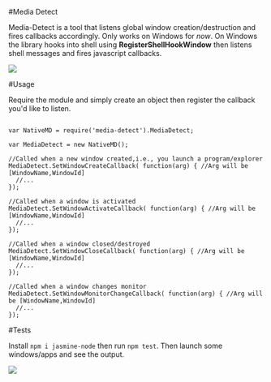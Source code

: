 #Media Detect

Media-Detect is a tool that listens global window creation/destruction and fires callbacks accordingly.
Only works on Windows for *now*. On Windows the library hooks into shell using **RegisterShellHookWindow** then listens shell messages and fires javascript callbacks.

![](http://i.imgur.com/L9U8OOK.png)

#Usage

Require the module and simply create an object then register the callback you'd like to listen.

```

var NativeMD = require('media-detect').MediaDetect;

var MediaDetect = new NativeMD();

//Called when a new window created,i.e., you launch a program/explorer
MediaDetect.SetWindowCreateCallback( function(arg) { //Arg will be [WindowName,WindowId]
  //...
});

//Called when a window is activated
MediaDetect.SetWindowActivateCallback( function(arg) { //Arg will be [WindowName,WindowId]
  //...
});

//Called when a window closed/destroyed
MediaDetect.SetWindowCloseCallback( function(arg) { //Arg will be [WindowName,WindowId]
  //...
});

//Called when a window changes monitor
MediaDetect.SetWindowMonitorChangeCallback( function(arg) { //Arg will be [WindowName,WindowId]
  //...
});

```

#Tests

Install ```npm i jasmine-node``` then run ```npm test```. Then launch some windows/apps and see the output.

![](http://i.imgur.com/q28a5GV.png)
